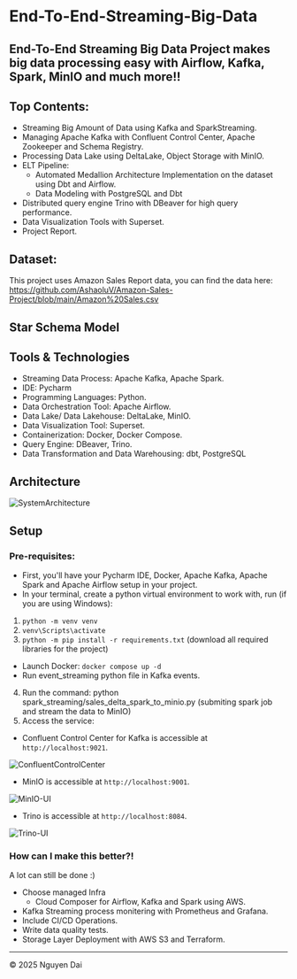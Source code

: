 # End-To-End-Streaming-Big-Data
## End-To-End Streaming Big Data Project makes big data processing easy with Airflow, Kafka, Spark, MinIO and much more!!

## Top Contents:
+ Streaming Big Amount of Data using Kafka and SparkStreaming.
+ Managing Apache Kafka with Confluent Control Center, Apache Zookeeper and Schema Registry.
+ Processing Data Lake using DeltaLake, Object Storage with MinIO.
+ ELT Pipeline:
  + Automated Medallion Architecture Implementation on the dataset using Dbt and Airflow.
  + Data Modeling with PostgreSQL and Dbt
+ Distributed query engine Trino with DBeaver for high query performance.
+ Data Visualization Tools with Superset.
+ Project Report.

## Dataset:
This project uses Amazon Sales Report data, you can find the data here: https://github.com/AshaoluV/Amazon-Sales-Project/blob/main/Amazon%20Sales.csv

## Star Schema Model

## Tools & Technologies
+ Streaming Data Process: Apache Kafka, Apache Spark.
+ IDE: Pycharm
+ Programming Languages: Python.
+ Data Orchestration Tool: Apache Airflow.
+ Data Lake/ Data Lakehouse: DeltaLake, MinIO.
+ Data Visualization Tool: Superset.
+ Containerization: Docker, Docker Compose.
+ Query Engine: DBeaver, Trino.
+ Data Transformation and Data Warehousing: dbt, PostgreSQL

## Architecture
![SystemArchitecture](https://github.com/user-attachments/assets/09d4f66f-62ec-47fc-a7a5-e872c35eca49)


## Setup
### Pre-requisites: 
+ First, you'll have your Pycharm IDE, Docker, Apache Kafka, Apache Spark and Apache Airflow setup in your project.
+ In your terminal, create a python virtual environment to work with, run (if you are using Windows):
1. ```python -m venv venv```
2. ```venv\Scripts\activate```
3. ```python -m pip install -r requirements.txt``` (download all required libraries for the project)
+ Launch Docker: ```docker compose up -d```
+ Run event_streaming python file in Kafka events.
4. Run the command: python spark_streaming/sales_delta_spark_to_minio.py (submiting spark job and stream the data to MinIO)
5. Access the service:
  + Confluent Control Center for Kafka is accessible at `http://localhost:9021`.

![ConfluentControlCenter](https://github.com/user-attachments/assets/afb99b8d-e892-4055-93de-16863da25c61)


  + MinIO is accessible at `http://localhost:9001`.

![MinIO-UI](https://github.com/user-attachments/assets/be80d18f-8a63-4bf1-9bfc-1e1bdc6c9bdf)

  + Trino is accessible at `http://localhost:8084`.

![Trino-UI](https://github.com/user-attachments/assets/704a5de4-2c07-46a4-ac23-ecdd509ebc2d)


### How can I make this better?!
A lot can still be done :)
+ Choose managed Infra
  + Cloud Composer for Airflow, Kafka and Spark using AWS.
+ Kafka Streaming process monitering with Prometheus and Grafana.
+ Include CI/CD Operations.
+ Write data quality tests.
+ Storage Layer Deployment with AWS S3 and Terraform.

---
<p>&copy; 2025 Nguyen  Dai</p>
